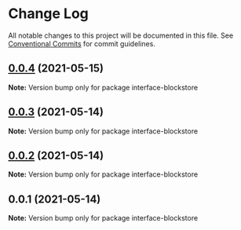 # Change Log

All notable changes to this project will be documented in this file.
See [Conventional Commits](https://conventionalcommits.org) for commit guidelines.

## [0.0.4](https://github.com/ipfs/js-ipfs-interfaces/compare/interface-blockstore@0.0.3...interface-blockstore@0.0.4) (2021-05-15)

**Note:** Version bump only for package interface-blockstore





## [0.0.3](https://github.com/ipfs/js-ipfs-interfaces/compare/interface-blockstore@0.0.2...interface-blockstore@0.0.3) (2021-05-14)

**Note:** Version bump only for package interface-blockstore





## [0.0.2](https://github.com/ipfs/js-ipfs-interfaces/compare/interface-blockstore@0.0.1...interface-blockstore@0.0.2) (2021-05-14)

**Note:** Version bump only for package interface-blockstore





## 0.0.1 (2021-05-14)

**Note:** Version bump only for package interface-blockstore
